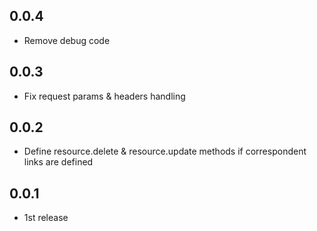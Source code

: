 ## 0.0.4
* Remove debug code

## 0.0.3
* Fix request params & headers handling

## 0.0.2
* Define resource.delete & resource.update methods if correspondent links are defined

## 0.0.1
* 1st release
